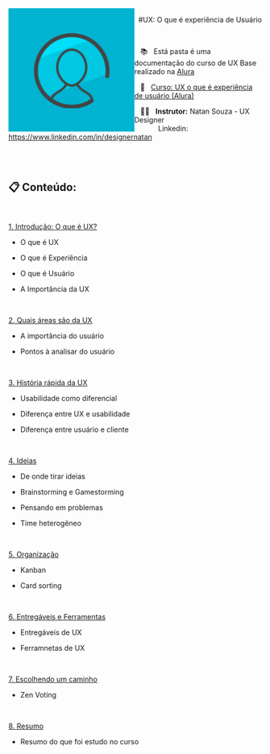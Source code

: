 <img src="images/header.png" align="left" width="250">

&nbsp;&nbsp;#UX: O que é experiência de Usuário

<br>

&nbsp;&nbsp; 📚 &nbsp; Está pasta é uma documentação do curso de UX Base realizado na [Alura](https://www.alura.com.br) 

&nbsp;&nbsp; 🔗 &nbsp; [Curso: UX o que é experiência de usuário (Alura)](https://www.alura.com.br/curso-online-ux-base) 

&nbsp;&nbsp; 👨‍🏫  &nbsp; **Instrutor:** Natan Souza - UX Designer <br> &nbsp;&nbsp;&nbsp;&nbsp;&nbsp;  &nbsp; &nbsp; &nbsp; Linkedin: https://www.linkedin.com/in/designernatan

<br><br>

## 📋 Conteúdo: 

<br>

[1. Introdução: O que é UX?](https://github.com/RobsonVinicius/UX-Design/blob/main/UX%20o%20que%20%C3%A9%20experi%C3%AAncia%20de%20usu%C3%A1rio/1.%20O%20que%20%C3%A9%20UX.md)

   +  O que é UX
  
   + O que é Experiência
  
   + O que é Usuário 
  
   + A Importância da UX

<br>

[2. Quais áreas são da UX](https://github.com/RobsonVinicius/UX-Design/blob/main/UX%20o%20que%20%C3%A9%20experi%C3%AAncia%20de%20usu%C3%A1rio/2.%20Quais%20%C3%A1reas%20s%C3%A3o%20da%20UX.md)
    
   + A importância do usuário
    
   + Pontos à analisar do usuário

<br>

[3. História rápida da UX](https://github.com/RobsonVinicius/UX-Design/blob/main/UX%20o%20que%20%C3%A9%20experi%C3%AAncia%20de%20usu%C3%A1rio/3.%20Hist%C3%B3ria.md)
  
   + Usabilidade como diferencial
      
   + Diferença entre UX e usabilidade
  
   + Diferença entre usuário e cliente

<br>

[4. Ideias](https://github.com/RobsonVinicius/UX-Design/blob/main/UX%20o%20que%20%C3%A9%20experi%C3%AAncia%20de%20usu%C3%A1rio/4.%20Ideias%20e%20Gamestorming.md)
    
   + De onde tirar ideias
    
   + Brainstorming e Gamestorming
    
   + Pensando em problemas
    
   + Time heterogêneo

<br>

[5. Organização](https://github.com/RobsonVinicius/UX-Design/blob/main/UX%20o%20que%20%C3%A9%20experi%C3%AAncia%20de%20usu%C3%A1rio/5.%20Time%20e%20Kanban.md)

   + Kanban
  
   + Card sorting 
  
<br>

[6. Entregáveis e Ferramentas](https://github.com/RobsonVinicius/UX-Design/blob/main/UX%20o%20que%20%C3%A9%20experi%C3%AAncia%20de%20usu%C3%A1rio/6.%20Entreg%C3%A1veis%20e%20ferramentas.md)
    
   + Entregáveis de UX 
    
   + Ferramnetas de UX
    
<br>

[7. Escolhendo um caminho](https://github.com/RobsonVinicius/UX-Design/blob/main/UX%20o%20que%20%C3%A9%20experi%C3%AAncia%20de%20usu%C3%A1rio/7.%20Decidindo%20o%20caminho%20com%20Zen%20Voting.md)
    
   + Zen Voting

<br>

[8. Resumo](https://github.com/RobsonVinicius/UX-Design/blob/main/UX%20o%20que%20%C3%A9%20experi%C3%AAncia%20de%20usu%C3%A1rio/8.%20Resumo.md)
    
   + Resumo do que foi estudo no curso

